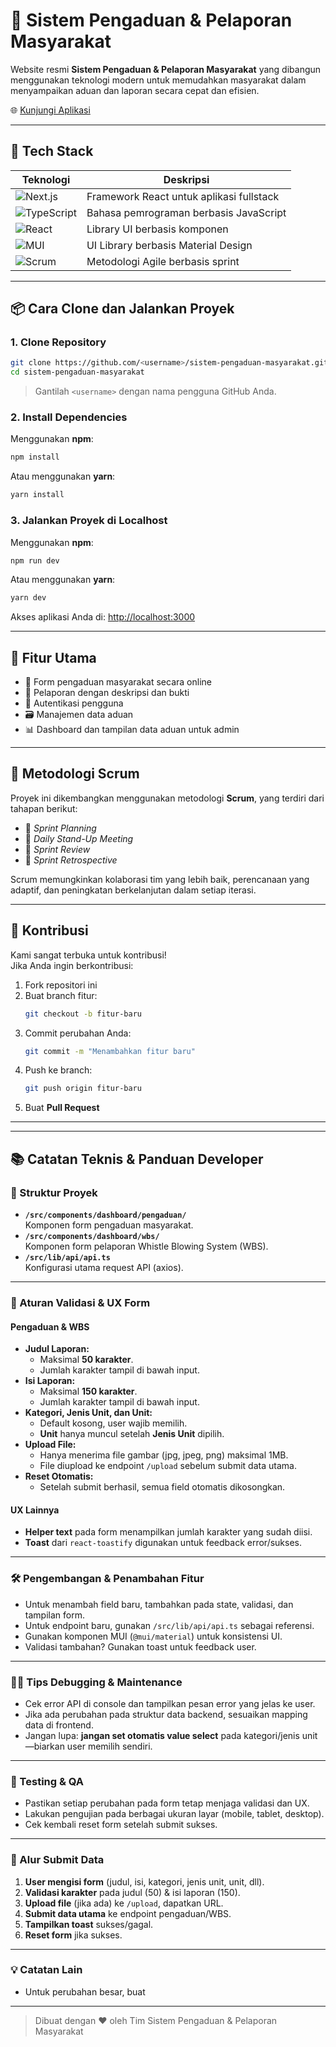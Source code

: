 # 📢 Sistem Pengaduan & Pelaporan Masyarakat

Website resmi **Sistem Pengaduan & Pelaporan Masyarakat** yang dibangun menggunakan teknologi modern untuk memudahkan masyarakat dalam menyampaikan aduan dan laporan secara cepat dan efisien.

🌐 [Kunjungi Aplikasi](https://sistem-pengaduan-masyarakat-ten.vercel.app/)

---

## 🚀 Tech Stack

| Teknologi | Deskripsi |
|-----------|-----------|
| ![Next.js](https://img.shields.io/badge/Next.js-000?logo=next.js&logoColor=white) | Framework React untuk aplikasi fullstack |
| ![TypeScript](https://img.shields.io/badge/TypeScript-3178C6?logo=typescript&logoColor=white) | Bahasa pemrograman berbasis JavaScript |
| ![React](https://img.shields.io/badge/React-61DAFB?logo=react&logoColor=black) | Library UI berbasis komponen |
| ![MUI](https://img.shields.io/badge/MUI-007FFF?logo=mui&logoColor=white) | UI Library berbasis Material Design |
| ![Scrum](https://img.shields.io/badge/Scrum-6DB33F?logo=scrum&logoColor=white&label=Metodologi) | Metodologi Agile berbasis sprint |

---

## 📦 Cara Clone dan Jalankan Proyek

### 1. Clone Repository

```bash
git clone https://github.com/<username>/sistem-pengaduan-masyarakat.git
cd sistem-pengaduan-masyarakat
```

> Gantilah `<username>` dengan nama pengguna GitHub Anda.

### 2. Install Dependencies

Menggunakan **npm**:

```bash
npm install
```

Atau menggunakan **yarn**:

```bash
yarn install
```

### 3. Jalankan Proyek di Localhost

Menggunakan **npm**:

```bash
npm run dev
```

Atau menggunakan **yarn**:

```bash
yarn dev
```

Akses aplikasi Anda di: [http://localhost:3000](http://localhost:3000)

---

## 🧩 Fitur Utama

- 📨 Form pengaduan masyarakat secara online  
- 📝 Pelaporan dengan deskripsi dan bukti  
- 👤 Autentikasi pengguna  
- 🗃️ Manajemen data aduan  
- 📊 Dashboard dan tampilan data aduan untuk admin  

---

## 🧠 Metodologi Scrum

Proyek ini dikembangkan menggunakan metodologi **Scrum**, yang terdiri dari tahapan berikut:

- 🔹 *Sprint Planning*  
- 🔹 *Daily Stand-Up Meeting*  
- 🔹 *Sprint Review*  
- 🔹 *Sprint Retrospective*

Scrum memungkinkan kolaborasi tim yang lebih baik, perencanaan yang adaptif, dan peningkatan berkelanjutan dalam setiap iterasi.

---

## 🤝 Kontribusi

Kami sangat terbuka untuk kontribusi!  
Jika Anda ingin berkontribusi:

1. Fork repositori ini  
2. Buat branch fitur:  
   ```bash
   git checkout -b fitur-baru
   ```
3. Commit perubahan Anda:  
   ```bash
   git commit -m "Menambahkan fitur baru"
   ```
4. Push ke branch:  
   ```bash
   git push origin fitur-baru
   ```
5. Buat **Pull Request**

---
---

## 📚 Catatan Teknis & Panduan Developer

### 📂 Struktur Proyek

- **`/src/components/dashboard/pengaduan/`**  
  Komponen form pengaduan masyarakat.
- **`/src/components/dashboard/wbs/`**  
  Komponen form pelaporan Whistle Blowing System (WBS).
- **`/src/lib/api/api.ts`**  
  Konfigurasi utama request API (axios).

---

### 📝 Aturan Validasi & UX Form

#### Pengaduan & WBS

- **Judul Laporan:**  
  - Maksimal **50 karakter**.  
  - Jumlah karakter tampil di bawah input.
- **Isi Laporan:**  
  - Maksimal **150 karakter**.  
  - Jumlah karakter tampil di bawah input.
- **Kategori, Jenis Unit, dan Unit:**  
  - Default kosong, user wajib memilih.
  - **Unit** hanya muncul setelah **Jenis Unit** dipilih.
- **Upload File:**  
  - Hanya menerima file gambar (jpg, jpeg, png) maksimal 1MB.
  - File diupload ke endpoint `/upload` sebelum submit data utama.
- **Reset Otomatis:**  
  - Setelah submit berhasil, semua field otomatis dikosongkan.

#### UX Lainnya

- **Helper text** pada form menampilkan jumlah karakter yang sudah diisi.
- **Toast** dari `react-toastify` digunakan untuk feedback error/sukses.

---

### 🛠️ Pengembangan & Penambahan Fitur

- Untuk menambah field baru, tambahkan pada state, validasi, dan tampilan form.
- Untuk endpoint baru, gunakan `/src/lib/api/api.ts` sebagai referensi.
- Gunakan komponen MUI (`@mui/material`) untuk konsistensi UI.
- Validasi tambahan? Gunakan toast untuk feedback user.

---

### 🧑‍💻 Tips Debugging & Maintenance

- Cek error API di console dan tampilkan pesan error yang jelas ke user.
- Jika ada perubahan pada struktur data backend, sesuaikan mapping data di frontend.
- Jangan lupa: **jangan set otomatis value select** pada kategori/jenis unit—biarkan user memilih sendiri.

---

### 🧪 Testing & QA

- Pastikan setiap perubahan pada form tetap menjaga validasi dan UX.
- Lakukan pengujian pada berbagai ukuran layar (mobile, tablet, desktop).
- Cek kembali reset form setelah submit sukses.

---

### 🚦 Alur Submit Data

1. **User mengisi form** (judul, isi, kategori, jenis unit, unit, dll).
2. **Validasi karakter** pada judul (50) & isi laporan (150).
3. **Upload file** (jika ada) ke `/upload`, dapatkan URL.
4. **Submit data utama** ke endpoint pengaduan/WBS.
5. **Tampilkan toast** sukses/gagal.
6. **Reset form** jika sukses.

---

### 💡 Catatan Lain

- Untuk perubahan besar, buat

---

> Dibuat dengan ❤️ oleh Tim Sistem Pengaduan & Pelaporan Masyarakat